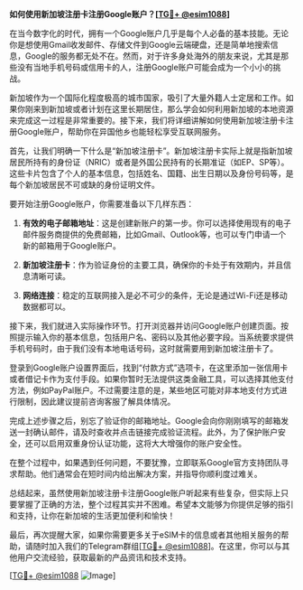 **如何使用新加坡注册卡注册Google账户？[[TG💪+ @esim1088](https://t.me/s/esim1088)]**

在当今数字化的时代，拥有一个Google账户几乎是每个人必备的基本技能。无论你是想使用Gmail收发邮件、存储文件到Google云端硬盘，还是简单地搜索信息，Google的服务都无处不在。然而，对于许多身处海外的朋友来说，尤其是那些没有当地手机号码或信用卡的人，注册Google账户可能会成为一个小小的挑战。

新加坡作为一个国际化程度极高的城市国家，吸引了大量外籍人士定居和工作。如果你刚来到新加坡或者计划在这里长期居住，那么学会如何利用新加坡的本地资源来完成这一过程是非常重要的。接下来，我们将详细讲解如何使用新加坡注册卡注册Google账户，帮助你在异国他乡也能轻松享受互联网服务。

首先，让我们明确一下什么是“新加坡注册卡”。新加坡注册卡实际上就是指新加坡居民所持有的身份证（NRIC）或者是外国公民持有的长期准证（如EP、SP等）。这些卡片包含了个人的基本信息，包括姓名、国籍、出生日期以及身份号码等，是每个新加坡居民不可或缺的身份证明文件。

要开始注册Google账户，你需要准备以下几样东西：

1. **有效的电子邮箱地址**：这是创建新账户的第一步。你可以选择使用现有的电子邮件服务商提供的免费邮箱，比如Gmail、Outlook等，也可以专门申请一个新的邮箱用于Google账户。
   
2. **新加坡注册卡**：作为验证身份的主要工具，确保你的卡处于有效期内，并且信息清晰可读。
   
3. **网络连接**：稳定的互联网接入是必不可少的条件，无论是通过Wi-Fi还是移动数据都可以。

接下来，我们就进入实际操作环节。打开浏览器并访问Google账户创建页面。按照提示输入你的基本信息，包括用户名、密码以及其他必要字段。当系统要求提供手机号码时，由于我们没有本地电话号码，这时就需要用到新加坡注册卡了。

登录到Google账户设置界面后，找到“付款方式”选项卡，在这里添加一张信用卡或者借记卡作为支付手段。如果你暂时无法提供这类金融工具，可以选择其他支付方法，例如PayPal账户。不过需要注意的是，某些地区可能对非本地支付方式进行限制，因此建议提前咨询客服了解具体情况。

完成上述步骤之后，别忘了验证你的邮箱地址。Google会向你刚刚填写的邮箱发送一封确认邮件，请及时查收并点击链接完成验证流程。此外，为了保护账户安全，还可以启用双重身份认证功能，这将大大增强你的账户安全性。

在整个过程中，如果遇到任何问题，不要犹豫，立即联系Google官方支持团队寻求帮助。他们通常会在短时间内给出解决方案，并指导你顺利度过难关。

总结起来，虽然使用新加坡注册卡注册Google账户听起来有些复杂，但实际上只要掌握了正确的方法，整个过程其实并不困难。希望本文能够为你提供足够的指引和支持，让你在新加坡的生活更加便利和愉快！

最后，再次提醒大家，如果你需要更多关于eSIM卡的信息或者其他相关服务的帮助，请随时加入我们的Telegram群组[[TG💪+ @esim1088](https://t.me/s/esim1088)]。在这里，你可以与其他用户交流经验，获取最新的产品资讯和技术支持。

[[TG💪+ @esim1088](https://t.me/s/esim1088) ![Image](https://i.postimg.cc/4NQfJmqS/Snipaste-2025-05-13-00-14-12.png)]